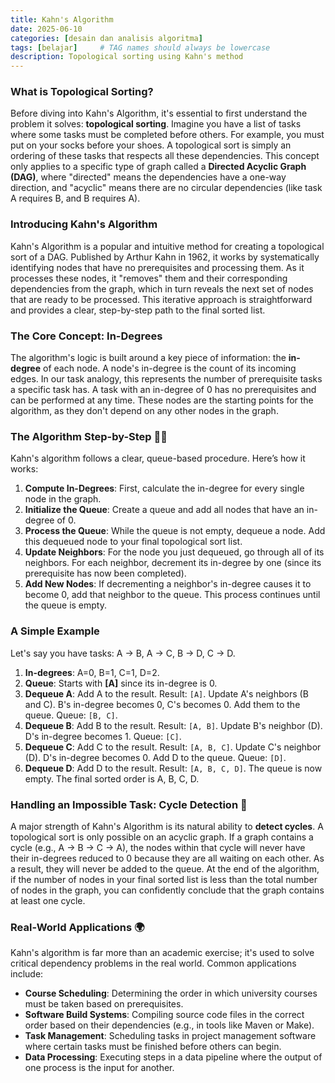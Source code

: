 ```yaml
---
title: Kahn's Algorithm
date: 2025-06-10
categories: [desain dan analisis algoritma]
tags: [belajar]     # TAG names should always be lowercase
description: Topological sorting using Kahn's method
---
```



### What is Topological Sorting?
Before diving into Kahn's Algorithm, it's essential to first understand the problem it solves: **topological sorting**. 
Imagine you have a list of tasks where some tasks must be completed before others. For example, you must put on 
your socks before your shoes. A topological sort is simply an ordering of these tasks that respects all these 
dependencies. This concept only applies to a specific type of graph called a **Directed Acyclic Graph (DAG)**, 
where "directed" means the dependencies have a one-way direction, and "acyclic" means there are no circular 
dependencies (like task A requires B, and B requires A).


### Introducing Kahn's Algorithm
Kahn's Algorithm is a popular and intuitive method for creating a topological sort of a DAG. Published by Arthur 
Kahn in 1962, it works by systematically identifying nodes that have no prerequisites and processing them. As it 
processes these nodes, it "removes" them and their corresponding dependencies from the graph, which in turn 
reveals the next set of nodes that are ready to be processed. This iterative approach is straightforward and 
provides a clear, step-by-step path to the final sorted list.


### The Core Concept: In-Degrees
The algorithm's logic is built around a key piece of information: the **in-degree** of each node. A node's 
in-degree is the count of its incoming edges. In our task analogy, this represents the number of prerequisite 
tasks a specific task has. A task with an in-degree of 0 has no prerequisites and can be performed at any time. 
These nodes are the starting points for the algorithm, as they don't depend on any other nodes in the graph.


### The Algorithm Step-by-Step 🚶‍♂️
Kahn's algorithm follows a clear, queue-based procedure. Here’s how it works:
1.  **Compute In-Degrees**: First, calculate the in-degree for every single node in the graph.
2.  **Initialize the Queue**: Create a queue and add all nodes that have an in-degree of 0.
3.  **Process the Queue**: While the queue is not empty, dequeue a node. Add this dequeued node to your final topological sort list.
4.  **Update Neighbors**: For the node you just dequeued, go through all of its neighbors. For each neighbor, decrement its in-degree by one (since its prerequisite has now been completed).
5.  **Add New Nodes**: If decrementing a neighbor's in-degree causes it to become 0, add that neighbor to the queue.
This process continues until the queue is empty.


### A Simple Example
Let's say you have tasks: A → B, A → C, B → D, C → D.
1.  **In-degrees**: A=0, B=1, C=1, D=2.
2.  **Queue**: Starts with **[A]** since its in-degree is 0.
3.  **Dequeue A**: Add A to the result. Result: `[A]`. Update A's neighbors (B and C). B's in-degree becomes 0, C's becomes 0. Add them to the queue. Queue: `[B, C]`.
4.  **Dequeue B**: Add B to the result. Result: `[A, B]`. Update B's neighbor (D). D's in-degree becomes 1. Queue: `[C]`.
5.  **Dequeue C**: Add C to the result. Result: `[A, B, C]`. Update C's neighbor (D). D's in-degree becomes 0. Add D to the queue. Queue: `[D]`.
6.  **Dequeue D**: Add D to the result. Result: `[A, B, C, D]`. The queue is now empty. The final sorted order is A, B, C, D.


### Handling an Impossible Task: Cycle Detection 🔄
A major strength of Kahn's Algorithm is its natural ability to **detect cycles**. A topological sort is only 
possible on an acyclic graph. If a graph contains a cycle (e.g., A → B → C → A), the nodes within that cycle will 
never have their in-degrees reduced to 0 because they are all waiting on each other. As a result, they will never 
be added to the queue. At the end of the algorithm, if the number of nodes in your final sorted list is less than 
the total number of nodes in the graph, you can confidently conclude that the graph contains at least one cycle.


### Real-World Applications 🌍
Kahn's algorithm is far more than an academic exercise; it's used to solve critical dependency problems in the real world. Common applications include:
* **Course Scheduling**: Determining the order in which university courses must be taken based on prerequisites.
* **Software Build Systems**: Compiling source code files in the correct order based on their dependencies (e.g., in tools like Maven or Make).
* **Task Management**: Scheduling tasks in project management software where certain tasks must be finished before others can begin.
* **Data Processing**: Executing steps in a data pipeline where the output of one process is the input for another.